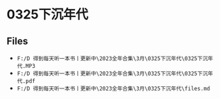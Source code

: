 # 0325下沉年代

## Files

- `F:/D 得到每天听一本书丨更新中\2023全年合集\3月\0325下沉年代\0325下沉年代.MP3`
- `F:/D 得到每天听一本书丨更新中\2023全年合集\3月\0325下沉年代\0325下沉年代.pdf`
- `F:/D 得到每天听一本书丨更新中\2023全年合集\3月\0325下沉年代\files.md`
